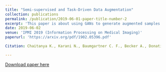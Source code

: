 ```yaml
---
title: "Semi-supervised and Task-Driven Data Augmentation"
collection: publications
permalink: /publication/2019-06-01-paper-title-number-2
excerpt: 'This paper is about using GANs to generate augmented samples that are optimal for the task performance (segmenation here).'
date: 2019-06-02
venue: 'IPMI 2019 (Information Processing on Medical Imaging)'
paperurl: 'https://arxiv.org/pdf/1902.05396.pdf'

Citation: Chaitanya K., Karani N., Baumgartner C. F., Becker A., Donati O. and E. Konukoglu 2019. "Semi-supervised and Task-Driven Data Augmentation." arXiv preprint arXiv:1902.05396.

---
```


[Download paper here](https://arxiv.org/abs/1902.05396.pdf)

